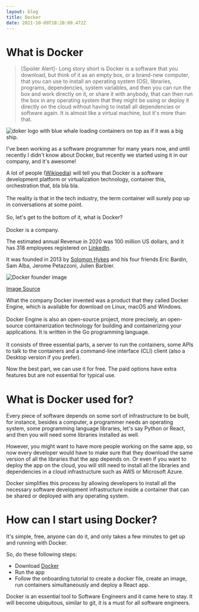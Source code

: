 ```yaml
---
layout: blog
title: Docker
date: 2021-10-09T18:28:09.472Z
---
```

# What is Docker

> \[Spoiler Alert]- Long story short is Docker is a software that you download, but think of it as an empty box, or a brand-new computer, that you can use to install an operating system (OS), libraries, programs, dependencies, system variables, and then you can run the box and work directly on it, or share it with anybody, that can then run the box in any operating system that they might be using or deploy it directly on the cloud without having to install all dependencies or software again. It is almost like a virtual machine, but it's more than that.  

![doker logo with blue whale loading containers on top as if it was a big ship.](../images/uploads/docker_facebook_share.png "Docker logo")

I've been working as a software programmer for many years now, and until recently I didn't know about Docker, but recently we started using it in our company, and it's awesome!

A lot of people ([Wikipedia](https://en.wikipedia.org/wiki/Docker_(software))) will tell you that Docker is a software development platform or virtualization technology, container this, orchestration that, bla bla bla. \
\
The reality is that in the tech industry, the term container will surely pop up in conversations at some point.\
\
So, let's get to the bottom of it, what is Docker?\
\
Docker is a company. 

The estimated annual Revenue in 2020 was 100 million US dollars, and it has 318 employees registered on [LinkedIn](https://www.linkedin.com/company/docker/about/). 

It was founded in 2013 by [Solomon Hykes](https://twitter.com/solomonstre) and his four friends Eric Bardin, Sam Alba, Jerome Petazzoni, Julien Barbier.

![Docker founder image](../images/uploads/frencheweb_docker-550x311.jpeg "Docker founders image")

[Image Source](https://www.frenchweb.fr/cloud-open-source-docker-fonde-par-le-francais-solomon-hykes-leve-15-millions-de-dollars/138977)

What the company Docker invented was a product that they called Docker Engine, which is available for download on Linux, macOS and Windows. \
\
Docker Engine is also an open-source project, more precisely, an open-source containerization technology for building and containerizing your applications. It is written in the Go programming language. \
\
It consists of three essential parts, a server to run the containers, some APIs to talk to the containers and a command-line interface (CLI) client (also a Desktop version if you prefer).

Now the best part, we can use it for free. The paid options have extra features but are not essential for typical use. 

# What is Docker used for?

Every piece of software depends on some sort of infrastructure to be built, for instance, besides a computer, a programmer needs an operating system, some programming language libraries, let's say Python or React, and then you will need some libraries installed as well. 

However, you might want to have more people working on the same app, so now every developer would have to make sure that they download the same version of all the libraries that the app depends on. Or even if you want to deploy the app on the cloud, you will still need to install all the libraries and dependencies in a cloud infrastructure such as AWS or Microsoft Azure.

Docker simplifies this process by allowing developers to install all the necessary software development infrastructure inside a container that can be shared or deployed with any operating system. 

# How can I start using Docker?

It's simple, free, anyone can do it, and only takes a few minutes to get up and running with Docker. 

So, do these following steps:

* Download [Docker](https://docs.docker.com/engine/install)
* Run the app
* Follow the onboarding tutorial to create a docker file, create an image, run containers simultaneously and deploy a React app. 

Docker is an essential tool to Software Engineers and it came here to stay. It will become ubiquitous, similar to git, it is a must for all software engineers.